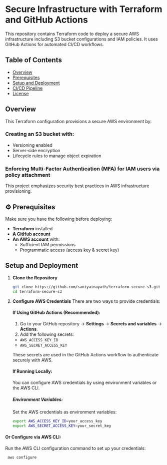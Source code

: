 # Secure Infrastructure with Terraform and GitHub Actions

This repository contains Terraform code to deploy a secure AWS infrastructure including S3 bucket configurations and IAM policies. It uses GitHub Actions for automated CI/CD workflows.

##  Table of Contents
- [Overview](#overview)
- [Prerequisites](#prerequisites)
- [Setup and Deployment](#setup-and-deployment)
- [CI/CD Pipeline](#cicd-pipeline)
- [License](#license)

##  Overview
This Terraform configuration provisions a secure AWS environment by:

###  Creating an S3 bucket with:
- Versioning enabled
- Server-side encryption
- Lifecycle rules to manage object expiration

###  Enforcing Multi-Factor Authentication (MFA) for IAM users via policy attachment

This project emphasizes security best practices in AWS infrastructure provisioning.

## ⚙️ Prerequisites
Make sure you have the following before deploying:

- **Terraform** installed
- **A GitHub account**
- **An AWS account** with:
  - Sufficient IAM permissions
  - Programmatic access (access key & secret key)

##  Setup and Deployment

1. **Clone the Repository**
   ```bash
   git clone https://github.com/saniyainayath/terraform-secure-s3.git
   cd terraform-secure-s3


2. **Configure AWS Credentials**
   There are two ways to provide credentials:

   ####  If Using GitHub Actions (Recommended):
   1. Go to your GitHub repository → **Settings** → **Secrets and variables** → **Actions**.
   2. Add the following secrets:
   - `AWS_ACCESS_KEY_ID`
   - `AWS_SECRET_ACCESS_KEY`
   
   These secrets are used in the GitHub Actions workflow to authenticate securely with AWS.

   ####  If Running Locally:
   You can configure AWS credentials by using environment variables or the AWS CLI.

   ##### **Environment Variables**:
   Set the AWS credentials as environment variables:
   ```bash
   export AWS_ACCESS_KEY_ID=your_access_key
   export AWS_SECRET_ACCESS_KEY=your_secret_key
   
  #### **Or Configure via AWS CLI:**
  Run the AWS CLI configuration command to set up your credentials:
  ```bash
   aws configure
